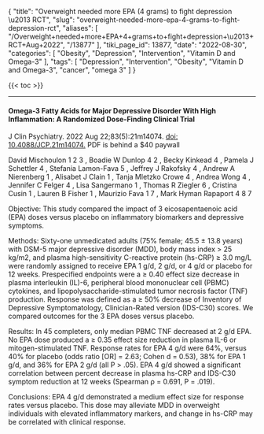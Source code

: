 {
    "title": "Overweight needed more EPA (4 grams) to fight depression \u2013 RCT",
    "slug": "overweight-needed-more-epa-4-grams-to-fight-depression-rct",
    "aliases": [
        "/Overweight+needed+more+EPA+4+grams+to+fight+depression+\u2013+RCT+Aug+2022",
        "/13877"
    ],
    "tiki_page_id": 13877,
    "date": "2022-08-30",
    "categories": [
        "Obesity",
        "Depression",
        "Intervention",
        "Vitamin D and Omega-3"
    ],
    "tags": [
        "Depression",
        "Intervention",
        "Obesity",
        "Vitamin D and Omega-3",
        "cancer",
        "omega 3"
    ]
}


{{< toc >}} 

---

#### Omega-3 Fatty Acids for Major Depressive Disorder With High Inflammation: A Randomized Dose-Finding Clinical Trial

J Clin Psychiatry. 2022 Aug 22;83(5):21m14074. [doi: 10.4088/JCP.21m14074.](https://doi.org/10.4088/JCP.21m14074.) PDF is behind a $40 paywall

David Mischoulon  1   2   3 , Boadie W Dunlop  4   2 , Becky Kinkead  4 , Pamela J Schettler  4 , Stefania Lamon-Fava  5 , Jeffrey J Rakofsky  4 , Andrew A Nierenberg  1 , Alisabet J Clain  1 , Tanja Mletzko Crowe  4 , Andrea Wong  4 , Jennifer C Felger  4 , Lisa Sangermano  1 , Thomas R Ziegler  6 , Cristina Cusin  1 , Lauren B Fisher  1 , Maurizio Fava  1   7 , Mark Hyman Rapaport  4   8   7

Objective: This study compared the impact of 3 eicosapentaenoic acid (EPA) doses versus placebo on inflammatory biomarkers and depressive symptoms.

Methods: Sixty-one unmedicated adults (75% female; 45.5 ± 13.8 years) with DSM-5 major depressive disorder (MDD), body mass index > 25 kg/m2, and plasma high-sensitivity C-reactive protein (hs-CRP) ≥ 3.0 mg/L were randomly assigned to receive EPA 1 g/d, 2 g/d, or 4 g/d or placebo for 12 weeks. Prespecified endpoints were a ≥ 0.40 effect size decrease in plasma interleukin (IL)-6, peripheral blood mononuclear cell (PBMC) cytokines, and lipopolysaccharide-stimulated tumor necrosis factor (TNF) production. Response was defined as a ≥ 50% decrease of Inventory of Depressive Symptomatology, Clinician-Rated version (IDS-C30) scores. We compared outcomes for the 3 EPA doses versus placebo.

Results: In 45 completers, only median PBMC TNF decreased at 2 g/d EPA. No EPA dose produced a ≥ 0.35 effect size reduction in plasma IL-6 or mitogen-stimulated TNF. Response rates for EPA 4 g/d were 64%, versus 40% for placebo (odds ratio <span>[OR]</span> = 2.63; Cohen d = 0.53), 38% for EPA 1 g/d, and 36% for EPA 2 g/d (all P > .05). EPA 4 g/d showed a significant correlation between percent decrease in plasma hs-CRP and IDS-C30 symptom reduction at 12 weeks (Spearman ρ = 0.691, P = .019).

Conclusions: EPA 4 g/d demonstrated a medium effect size for response rates versus placebo. This dose may alleviate MDD in overweight individuals with elevated inflammatory markers, and change in hs-CRP may be correlated with clinical response.